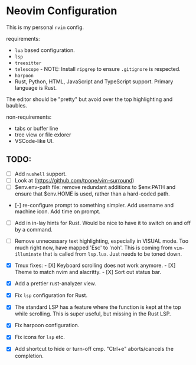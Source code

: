 # Neovim Configuration

This is my personal `nvim` config.

requirements:

- `lua` based configuration.
- `lsp` 
- `treesitter`
- `telescope` - NOTE: Install `ripgrep` to ensure `.gitignore` is respected.
- `harpoon`
- Rust, Python, HTML, JavaScript and TypeScript support. Primary language is Rust.

The editor should be "pretty" but avoid over the top highlighting and baubles.

non-requirements:

- tabs or buffer line
- tree view or file exlorer
- VSCode-like UI.

## TODO:

- [ ] Add `nushell` support.
- [ ] Look at (https://github.com/tpope/vim-surround)
- [ ] $env.env-path file: remove redundant additions to $env.PATH and ensure that $env.HOME is used, rather than a hard-coded path.
- [-] re-configure prompt to something simpler. Add username and machine icon. Add time on prompt.
- [ ] Add in in-lay hints for Rust. Would be nice to have it to switch on and off by a command.
- [ ] Remove unnecessary text highlighting, especially in VISUAL mode. Too much right now, have mapped 'Esc' to 'noh'.
        This is coming from `vim-illuminate` that is called from `lsp.lua`. Just needs to be toned down.
- [X] Tmux fixes: 
        - [X] Keyboard scrolling does not work anymore.
        - [X] Theme to match nvim and alacritty.
        - [X] Sort out status bar.
- [X] Add a prettier rust-analyzer view. 
- [X] Fix `lsp` configuration for Rust.
- [X] The standard LSP has a feature where the function is kept at the top while scrolling. This is super useful, but missing in the Rust LSP.
- [X] Fix harpoon configuration.
- [X] Fix icons for `lsp` etc.
- [X] Add shortcut to hide or turn-off cmp. "Ctrl+e" aborts/cancels the completion.


